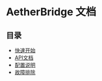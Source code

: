 # AetherBridge 文档

## 目录

- [快速开始](./quick-start.md)
- [API文档](./api/README.md)
- [配置说明](./configuration.md)
- [故障排除](./troubleshooting.md) 